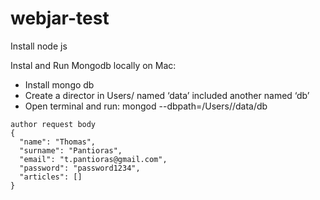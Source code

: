 # webjar-test

Install node js

Instal and Run Mongodb locally on Mac:
- Install mongo db
- Create a director in Users/<username> named ‘data’ included another named ‘db’
- Open terminal and run:  mongod --dbpath=/Users/<username>/data/db


```
author request body
{
  "name": "Thomas",
  "surname": "Pantioras",
  "email": "t.pantioras@gmail.com",
  "password": "password1234",
  "articles": []
}
```
